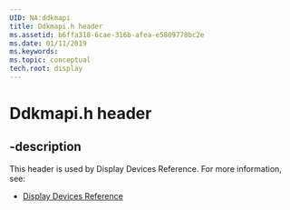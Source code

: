 ```yaml
---
UID: NA:ddkmapi
title: Ddkmapi.h header
ms.assetid: b6ffa318-6cae-316b-afea-e5809778bc2e
ms.date: 01/11/2019
ms.keywords: 
ms.topic: conceptual
tech.root: display
---
```


# Ddkmapi.h header


## -description


This header is used by Display Devices Reference. For more information, see:

- [Display Devices Reference](../_display/index.md)

